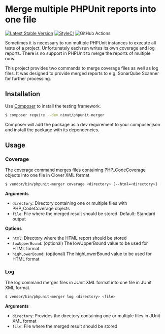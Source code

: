 # Merge multiple PHPUnit reports into one file

[![Latest Stable Version](https://img.shields.io/packagist/v/nimut/phpunit-merger.svg)](https://packagist.org/packages/nimut/phpunit-merger)
[![StyleCI](https://styleci.io/repos/114540931/shield?branch=main)](https://styleci.io/repos/114540931)
![GitHub Actions](https://github.com/Nimut/phpunit-merger/actions/workflows/test.yml/badge.svg?event=push)

Sometimes it is necessary to run multiple PHPUnit instances to execute all tests of a project. Unfortunately each run
writes its own coverage and log reports. There is no support in PHPUnit to merge the reports of multiple runs.

This project provides two commands to merge coverage files as well as log files. It was designed to provide merged
reports to e.g. SonarQube Scanner for further processing. 

## Installation

Use [Composer](https://getcomposer.org/) to install the testing framework.

```bash
$ composer require --dev nimut/phpunit-merger
```

Composer will add the package as a dev requirement to your composer.json and install the package with its dependencies.

## Usage

### Coverage

The coverage command merges files containing PHP_CodeCoverage objects into one file in Clover XML format.

```bash
$ vendor/bin/phpunit-merger coverage <directory> [--html=<directory>] [<file>]
```

**Arguments**

- `directory`: Directory containing one or multiple files with PHP_CodeCoverage objects
- `file`: File where the merged result should be stored. Default: Standard output

**Options**

- `html`: Directory where the HTML report should be stored 
- `lowUpperBound`: (optional) The lowUpperBound value to be used for HTML format 
- `highLowerBound`: (optional) The highLowerBound value to be used for HTML format 

### Log

The log command merges files in JUnit XML format into one file in JUnit XML format.

```bash
$ vendor/bin/phpunit-merger log <directory> <file>
```

**Arguments**

- `directory`: Provides the directory containing one or multiple files in JUnit XML format 
- `file`: File where the merged result should be stored

